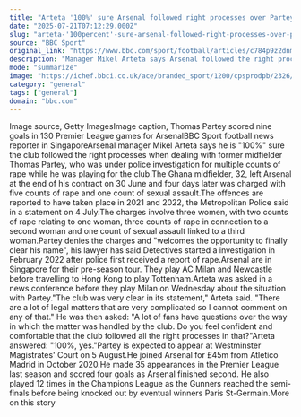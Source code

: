 ```yaml
---
title: "Arteta '100%' sure Arsenal followed right processes over Partey"
date: "2025-07-21T07:12:29.000Z"
slug: "arteta-'100percent'-sure-arsenal-followed-right-processes-over-partey"
source: "BBC Sport"
original_link: "https://www.bbc.com/sport/football/articles/c784p9z2dnmo"
description: "Manager Mikel Arteta says Arsenal followed the right processes when dealing with former midfielder Thomas Partey, who played while under police investigation for multiple counts of rape."
mode: "summarize"
image: "https://ichef.bbci.co.uk/ace/branded_sport/1200/cpsprodpb/2326/live/29fe1a70-65ff-11f0-a91e-6325aab01240.jpg"
category: "general"
tags: ["general"]
domain: "bbc.com"
---
```

<p>Image source, Getty ImagesImage caption, Thomas Partey scored nine goals in 130 Premier League games for ArsenalBBC Sport football news reporter in SingaporeArsenal manager Mikel Arteta says he is "100%" sure the club followed the right processes when dealing with former midfielder Thomas Partey, who was under police investigation for multiple counts of rape while he was playing for the club.The Ghana midfielder, 32, left Arsenal at the end of his contract on 30 June and four days later was charged with five counts of rape and one count of sexual assault.The offences are reported to have taken place in 2021 and 2022, the Metropolitan Police said in a statement on 4 July.The charges involve three women, with two counts of rape relating to one woman, three counts of rape in connection to a second woman and one count of sexual assault linked to a third woman.Partey denies the charges and "welcomes the opportunity to finally clear his name", his lawyer has said.Detectives started a investigation in February 2022 after police first received a report of rape.Arsenal are in Singapore for their pre-season tour. They play AC Milan and Newcastle before travelling to Hong Kong to play Tottenham.Arteta was asked in a news conference before they play Milan on Wednesday about the situation with Partey."The club was very clear in its statement," Arteta said. "There are a lot of legal matters that are very complicated so I cannot comment on any of that." He was then asked: "A lot of fans have questions over the way in which the matter was handled by the club. Do you feel confident and comfortable that the club followed all the right processes in that?"Arteta answered: "100%, yes."Partey is expected to appear at Westminster Magistrates' Court on 5 August.He joined Arsenal for £45m from Atletico Madrid in October 2020.He made 35 appearances in the Premier League last season and scored four goals as Arsenal finished second. He also played 12 times in the Champions League as the Gunners reached the semi-finals before being knocked out by eventual winners Paris St-Germain.More on this story</p>